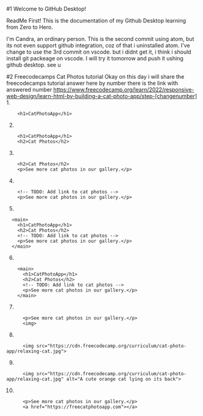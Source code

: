 #1 Welcome to GitHub Desktop!

ReadMe First!
This is the documentation of my Github Desktop learning from Zero to Hero.

I'm Candra, an ordinary person.
This is the second commit using atom, but its not even support github integration, coz of that i uninstalled atom.
I've change to use the 3rd commit on vscode. but i didnt get it, i think i should install git packeage on vscode. I will try it tomorrow and push it ushing github desktop. see u

#2 Freecodecamps Cat Photos tutorial
Okay on this day i will share the freecodecamps tutorial answer here by number
there is the link with answered number https://www.freecodecamp.org/learn/2022/responsive-web-design/learn-html-by-building-a-cat-photo-app/step-[changenumber]
1.
```
    <h1>CatPhotoApp</h1>
```
2.
```
    <h1>CatPhotoApp</h1>
    <h2>Cat Photos</h2>
```
3.
```
    <h2>Cat Photos</h2>
    <p>See more cat photos in our gallery.</p>
```
4.
```
    <!-- TODO: Add link to cat photos -->
    <p>See more cat photos in our gallery.</p>
```
5.
```
  <main>
    <h1>CatPhotoApp</h1>
    <h2>Cat Photos</h2>
    <!-- TODO: Add link to cat photos -->
    <p>See more cat photos in our gallery.</p>
  </main> 
```
6.
```
    <main>
      <h1>CatPhotoApp</h1>
      <h2>Cat Photos</h2>
      <!-- TODO: Add link to cat photos -->
      <p>See more cat photos in our gallery.</p>
    </main>
```
7.
```
      <p>See more cat photos in our gallery.</p>
      <img>
```
8.
```
      <img src="https://cdn.freecodecamp.org/curriculum/cat-photo-app/relaxing-cat.jpg">
```
9.
```
      <img src="https://cdn.freecodecamp.org/curriculum/cat-photo-app/relaxing-cat.jpg" alt="A cute orange cat lying on its back">
```
10. 
```
      <p>See more cat photos in our gallery.</p>
      <a href="https://freecatphotoapp.com"></a>
```
